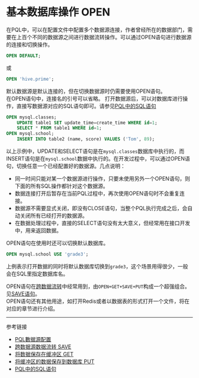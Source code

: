 # 基本数据库操作 OPEN
在PQL中，可以在配置文件中配置多个数据源连接，作者曾经所在的数据部门，需要在上百个不同的数据源之间进行数据流转操作。可以通过OPEN语句进行数据源的连接和切换操作。
```sql
OPEN DEFAULT;
```
或
```sql
OPEN 'hive.prime';
```
默认数据源是默认连接的，但在切换数据源时仍需要使用OPEN语句。  
在OPEN语句中，连接名的引号可以省略。
打开数据源后，可以对数据库进行操作，直接写数据源对应的SQL语句即可。请参见[PQL中的SQL语句](/pql/sql.md)
```sql
OPEN mysql.classes;
    UPDATE table1 SET update_time=create_time WHERE id=1;
    SELECT * FROM table1 WHERE id=1;
OPEN mysql.school;
    INSERT INTO table2 (name, score) VALUES ('Tom', 89); 
```
以上示例中，UPDATE和SELECT语句是在`mysql.classes`数据库中执行的，而INSERT语句是在`mysql.school`数据中执行的。在开发过程中，可以通过OPEN语句，切换任意一个已经配置好的数据源。几点说明：

* 同一时间只能对某一个数据源进行操作，只要未使用另外一个OPEN语句，则下面的所有SQL操作都针对这个数据源。
* 数据连接打开后暂存在当前PQL过程中，再次使用OPEN语句时不会重复连接。
* 数据源不需要显式关闭，即没有CLOSE语句，当整个PQL执行完成之后，会自动关闭所有已经打开的数据源。
* 在数据处理过程中，直接的SELECT语句没有太大意义，但经常用在接口开发中，用来返回数据。

OPEN语句在使用时还可以切换默认数据库。
```sql
OPEN mysql.school USE 'grade3';
```
上例表示打开数据的同时将默认数据库切换到`grade3`，这个场景用得很少，一般会在SQL里指定数据库名。

OPEN语句在[跨数据流转](/pql/dataflow.md)中经常用到，由`OPEN+GET+SAVE+PUT`构成一个超强组合。见[SAVE语句](/pql/save.md)。  
OPEN语句还有其他用途，如打开Redis或者以数据表的形式打开一个文件，将在对应的章节进行介绍。

---
参考链接

* [PQL數据源配置](/pql/properties.md)
* [跨数据源数据流转 SAVE](/pql/save.md)
* [将数据保存在缓冲区 GET](/pql/get.md)
* [将缓冲区的数据保存到数据库 PUT](/pql/put.md)
* [PQL中的SQL语句](/pql/sql.md) 